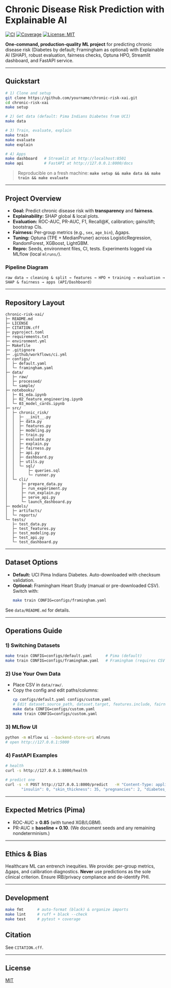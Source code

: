 # Chronic Disease Risk Prediction with Explainable AI

[![CI](https://img.shields.io/github/actions/workflow/status/yourname/chronic-risk-xai/ci.yml?branch=main)](https://github.com/yourname/chronic-risk-xai/actions)
[![Coverage](https://img.shields.io/badge/coverage-~80%25-brightgreen)](#)
[![License: MIT](https://img.shields.io/badge/License-MIT-yellow.svg)](LICENSE)

**One-command, production-quality ML project** for predicting chronic disease risk (Diabetes by default; Framingham as optional) with Explainable AI (SHAP), robust evaluation, fairness checks, Optuna HPO, Streamlit dashboard, and FastAPI service.

---

## Quickstart

```bash
# 1) Clone and setup
git clone https://github.com/yourname/chronic-risk-xai.git
cd chronic-risk-xai
make setup

# 2) Get data (default: Pima Indians Diabetes from UCI)
make data

# 3) Train, evaluate, explain
make train
make evaluate
make explain

# 4) Apps
make dashboard   # Streamlit at http://localhost:8501
make api         # FastAPI at http://127.0.0.1:8000/docs
```

> Reproducible on a fresh machine: **`make setup && make data && make train && make evaluate`**

---

## Project Overview

- **Goal:** Predict chronic disease risk with **transparency** and **fairness**.
- **Explainability:** SHAP global & local plots.
- **Evaluation:** ROC-AUC, PR-AUC, F1, Recall@K, calibration; gains/lift; bootstrap CIs.
- **Fairness:** Per-group metrics (e.g., `sex`, `age_bin`), Δgaps.
- **Tuning:** Optuna (TPE + MedianPruner) across LogisticRegression, RandomForest, XGBoost, LightGBM.
- **Repro:** Seeds, environment files, CI, tests. Experiments logged via MLflow (local `mlruns/`).

### Pipeline Diagram

```
raw data → cleaning & split → features → HPO + training → evaluation → SHAP & fairness → apps (API/Dashboard)
```

---

## Repository Layout

```
chronic-risk-xai/
├─ README.md
├─ LICENSE
├─ CITATION.cff
├─ pyproject.toml
├─ requirements.txt
├─ environment.yml
├─ Makefile
├─ .gitignore
├─ .github/workflows/ci.yml
├─ configs/
│  ├─ default.yaml
│  └─ framingham.yaml
├─ data/
│  ├─ raw/
│  ├─ processed/
│  └─ sample/
├─ notebooks/
│  ├─ 01_eda.ipynb
│  ├─ 02_feature_engineering.ipynb
│  └─ 03_model_cards.ipynb
├─ src/
│  ├─ chronic_risk/
│  │  ├─ __init__.py
│  │  ├─ data.py
│  │  ├─ features.py
│  │  ├─ modeling.py
│  │  ├─ train.py
│  │  ├─ evaluate.py
│  │  ├─ explain.py
│  │  ├─ fairness.py
│  │  ├─ api.py
│  │  ├─ dashboard.py
│  │  ├─ utils.py
│  │  └─ sql/
│  │      ├─ queries.sql
│  │      └─ runner.py
│  └─ cli/
│      ├─ prepare_data.py
│      ├─ run_experiment.py
│      ├─ run_explain.py
│      ├─ serve_api.py
│      └─ launch_dashboard.py
├─ models/
│  ├─ artifacts/
│  └─ reports/
└─ tests/
   ├─ test_data.py
   ├─ test_features.py
   ├─ test_modeling.py
   ├─ test_api.py
   └─ test_dashboard.py
```

---

## Dataset Options

- **Default:** UCI Pima Indians Diabetes. Auto-downloaded with checksum validation.
- **Optional:** Framingham Heart Study (manual or pre-downloaded CSV). Switch with:
  ```bash
  make train CONFIG=configs/framingham.yaml
  ```

See `data/README.md` for details.

---

## Operations Guide

### 1) Switching Datasets
```bash
make train CONFIG=configs/default.yaml      # Pima (default)
make train CONFIG=configs/framingham.yaml   # Framingham (requires CSV path or manual download)
```

### 2) Use Your Own Data
- Place CSV in `data/raw/`.
- Copy the config and edit paths/columns:
  ```bash
  cp configs/default.yaml configs/custom.yaml
  # Edit dataset.source_path, dataset.target, features.include, fairness.group_columns, etc.
  make data CONFIG=configs/custom.yaml
  make train CONFIG=configs/custom.yaml
  ```

### 3) MLflow UI
```bash
python -m mlflow ui --backend-store-uri mlruns
# open http://127.0.0.1:5000
```

### 4) FastAPI Examples
```bash
# health
curl -s http://127.0.0.1:8000/health

# predict one
curl -s -X POST http://127.0.0.1:8000/predict   -H "Content-Type: application/json"   -d '{"glucose": 148, "bmi": 33.6, "age": 50, "blood_pressure": 72,
       "insulin": 0, "skin_thickness": 35, "pregnancies": 2, "diabetes_pedigree": 0.35}'
```

---

## Expected Metrics (Pima)
- ROC-AUC ≥ **0.85** (with tuned XGB/LGBM).
- PR-AUC ≥ **baseline + 0.10**.
(We document seeds and any remaining nondeterminism.)

---

## Ethics & Bias
Healthcare ML can entrench inequities. We provide: per-group metrics, Δgaps, and calibration diagnostics. **Never** use predictions as the sole clinical criterion. Ensure IRB/privacy compliance and de-identify PHI.

---

## Development
```bash
make fmt      # auto-format (black) & organize imports
make lint     # ruff + black --check
make test     # pytest + coverage
```

## Citation
See `CITATION.cff`.

---

## License
[MIT](LICENSE)
